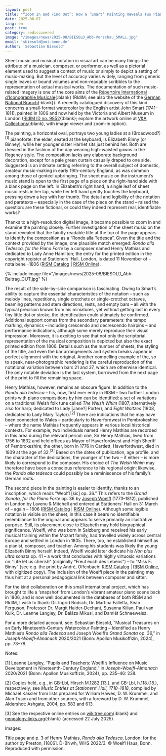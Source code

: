 ```yaml
---
layout: post
title: "“Zoom In and Find Out”: How a ‘Smart’ Painting Reveals Two Piano Works From London 1806"
date: 2025-08-07
lang: en
post: true
category: rediscovered
image: "/images/news/2025-08/BIESOLD_Abb-Vorschau_SMALL.jpg"
email: 'sbiesold@uni-bonn.de'
author: 'Sebastian Biesold'
---
```


Sheet music and musical notation in visual art can be many things: the attribute of a musician, composer, or performer, as well as a pictorial element used to suggest a context of music or simply to depict a setting of music-making. But the level of accuracy varies widely, ranging from generic single leaves or bound volumes and non-readable scribbles to the representation of actual musical works. The documentation of such music-related imagery is one of the core aims of the [Répertoire International d’Iconographie Musicale](https://ridim.org){:blank} (RIdIM; see also the website of the [German National Branch](https://ridim.musiconn.de/en/home-page){:blank}). A recently catalogued discovery of this kind concerns a small-format watercolor by the English artist John Smart (1741–1811), painted in 1806 and now held by the Victoria and Albert Museum in London ([RIdIM ID no. 9852](https://db.ridim.org/display.php?ridim_id=9852){:blank}; explore the artwork online at [V&A Collections](https://collections.vam.ac.uk/item/O17795/miss-harriet-and-miss-elizabeth-portrait-miniature-smart-john){:blank}, with image viewer and zoom-in option).

The painting, a horizontal oval, portrays two young ladies at a (Broadwood?)<sup>[1]</sup> pianoforte: the elder, seated at the keyboard, is Elizabeth Binny (or Binney), while her younger sister Harriet sits just behind her. Both are dressed in the fashion of the day wearing high-waisted gowns in the Regency style. The composition lacks any elaborate background decoration, except for a pale green curtain casually draped to one side. Suggested is an intimate setting referring to the overall subject of domestic, amateur music-making in early 19th-century England, as was common among those of genteel upbringing. The sheet music on the instrument’s music stand is open to the first page of a piece on the right-hand side with a blank page on the left. In Elizabeth’s right hand, a single leaf of sheet music rests in her lap, while her left hand gently touches the keyboard, pressing down a key with her thumb. The detail and legibility of the notation and paratexts – especially in the case of the piece on the stand – raised the question: are these fictional, or could they indeed represent real, identifiable works?

Thanks to a high-resolution digital image, it became possible to zoom in and examine the painting closely. Further investigation of the sheet music on the stand revealed that the faintly readable title at the top of the page appears to identify the composition as a “Rondo alla Tedesca”. Given the title and the context provided by the image, one plausible match emerged: _Rondo alla Tedesca, for the Piano Forte_ by a composer named Henry Mathias and dedicated to Lady Anne Hamilton; the entry for the printed edition in the copyright register at Stationers’ Hall, London, is dated 11 November of – nota bene –1806 ([RISM Catalog](https://opac.rism.info/id/rismid/rism1001339136) \| [RISM Online](https://rism.online/sources/1001339136)).

{% include image file="/images/news/2025-08/BIESOLD_Abb-Beitrag_CUT.jpg" %}

The result of the side-by-side comparison is fascinating. Owing to Smart’s ability to capture the essential characteristics of the notation – such as melody lines, repetitions, single crotchets or single-crotchet octaves, beaming patterns and stem directions, rests, and empty bars – all with the typical precision known from his miniatures, yet without getting lost in every tiny little dot or stroke, the identification could ultimately be confirmed. Additional support comes from the secondary parameters: the tempo marking, dynamics – including crescendo and decrescendo hairpins – and performance indications, although some merely reproduce their visual impression. Moreover, it is exciting to see that not only the scriptorial representation of the musical composition is depicted but also the exact printed edition from 1806. Details such as the number of sheets, the styling of the title, and even the bar arrangements and system breaks appear in perfect alignment with the original. Another compelling example of the, so to speak, near-photographic rendering is the careful reproduction of the notational variation between bars 21 and 37, which are otherwise identical. The only notable deviation is the last system, borrowed from the next page of the print to fill the remaining space.

Henry Mathias, however, remains an obscure figure. In addition to the _Rondo alla tedesca_ – his, now, first ever entry in RISM – two further London prints with piano compositions by him can be identified: a set of variations on a traditional Welsh folk tune called _The Welsh Whim_ (1807, alternatively also for harp; dedicated to Lady [Jane?] Porter), and _Eight Waltzes_ (1808, dedicated to Lady Mary Taylor).<sup>[2]</sup> There are indications that he may have been connected to Wales – particularly to Haverfordwest in Pembrokeshire – where the name Mathias frequently appears in various local historical contexts. For example, two individuals named Henry Mathias are recorded in this area during the relevant period: one, Sir Henry Mathias, lived from 1756 to 1832 and held offices as Mayor of Haverfordwest and High Sheriff of Pembrokeshire; the other, born in 1776 in Cartlett, Haverfordwest, died in 1809 at the age of 32.<sup>[3]</sup> Based on the dates of publication, age profile, and the character of the dedications, the younger of the two – if either – is more likely to correspond to the composer. His choice of _The Welsh Whim_ may therefore have been a conscious reference to his regional origin; likewise, the _Rondo alla tedesca_ could possibly be a reminiscence of his family’s German roots.

The second piece in the painting is easier to identify, thanks to an inscription, which reads “Weolfl [sic] op. 36.” This refers to the _Grand Sonata, for the Piano Forte_ op. 36 by [Joseph Woelfl](https://rism.online/people/146298) (1773–1812), published in London by Lavenu & Mitchell and entered at Stationers’ Hall on 31 March of – again – 1806 ([RISM Catalog](https://opac.rism.info/id/rismid/rism991006959) \| [RISM Online](https://rism.online/sources/991006959)). Although some legible notation is visible on the sheet, in this case it bears no identifiable resemblance to the original and appears to serve primarily an illustrative purpose. Still, its placement close to Elizabeth may hold biographical significance. Woelfl, who was born in Salzburg and received his early musical training within the Mozart family, had travelled widely across central Europe and settled in London in 1805. There, too, he established himself as a pianist, composer, and teacher. Among his students was likely the young Elizabeth Binny herself. Indeed, Woelfl would later dedicate his _Non plus ultra_ sonata op. 41 – a work that concludes with highly virtuosic variations on “Life let us cherish” (originally “Freut euch des Lebens”) – to “Miss E. Binny” (see e.g. the print by André, Offenbach: [RISM Catalog](https://opac.rism.info/id/rismid/rism991006969) \| [RISM Online](https://rism.online/sources/991006969), with digitized copy). The inclusion of the Woelfl piece in the painting may thus hint at a personal pedagogical link between composer and sitter.

For the kind collaboration on this small international project, which has brought to life a ‘snapshot’ from London’s vibrant amateur piano scene back in 1806, and is now well documented in the databases of both RISM and RIdIM, I wish to thank: Dr. Ingrid Bodsch, Dr. Martina Falletta, Sean Ferguson, Professor Dr. Margit Haider-Dechant, Susanna Kilian, Paul van Kuik, Dr. Leanne Langley, Dr. Balázs Mikusi, and Damiët Schneeweisz.

For a more detailed account, see: Sebastian Biesold, “Musical Treasures on an Early Nineteenth-Century Watercolour Painting – Identified as Henry Mathias’s _Rondo alla Tedesca_ and Joseph Woelfl’s _Grand Sonata_ op. 36,” in _Joseph-Woelfl-Almanach_ 2020/2021 (Bonn: Apollon Musikoffizin, 2024), pp. 73–78.

Notes:

[1] Leanne Langley, “Pupils and Teachers: Woelfl’s Influence on Music Development in Nineteenth-Century England,” in _Joseph-Woelfl-Almanach_ 2020/2021 (Bonn: Apollon Musikoffizin, 2024), pp. 235–46: 238.

[2] Copies held, e.g., in GB-Lbl, Hirsch M.1282.(13.), and GB-Lbl, h.118.(18.), respectively; see _Music Entries at Stationers’ Hall, 1710–1818_, compiled by Michael Kassler from lists prepared for William Hawes, D. W. Krummel, and Alan Tyson and from other sources, with a foreword by D. W. Krummel, Aldershot: Ashgate, 2004, pp. 583 and 613.

[3] See the respective online entries on [wikitree.com](https://www.wikitree.com/wiki/Mathias-226){:blank} and [genealogy.links.org](https://genealogy.links.org/links-cgi/readged?/home/ben/camilla-genealogy/current+%210%3A148318+4-4-0-1-0#google_vignette){:blank} (accessed 22 July 2025).

Images:

Title page and p. 3 of Henry Mathias, _Rondo alla Tedesca_, London: for the author by Preston, [1806]. D-BNwh, WHS 2022/3. © Woelfl Haus, Bonn. Reproduced with permission.
